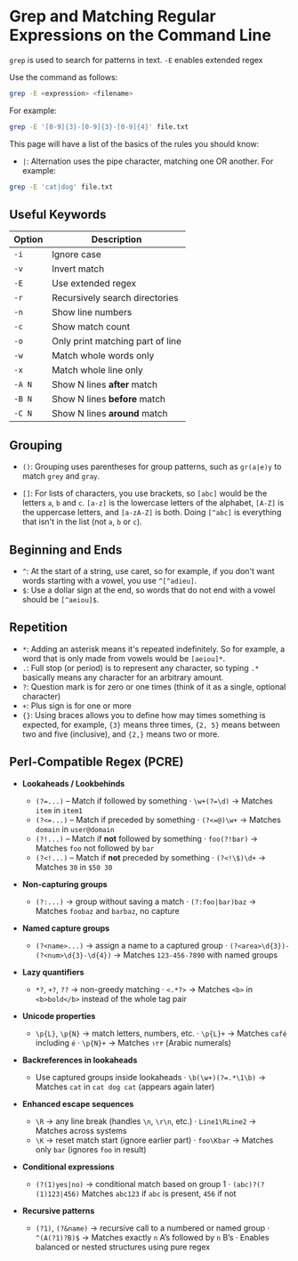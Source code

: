 # Grep and Matching Regular Expressions on the Command Line

`grep` is used to search for patterns in text.
`-E` enables extended regex

Use the command as follows:

```bash
grep -E <expression> <filename>
```

For example:

```bash
grep -E '[0-9]{3}-[0-9]{3}-[0-9]{4}' file.txt
```

This page will have a list of the basics of the rules you should know:

- `|`: Alternation uses the pipe character, matching one OR another. For example:

```bash
grep -E 'cat|dog' file.txt
```

## Useful Keywords
| Option | Description                      |
| ------ | -------------------------------- |
| `-i`   | Ignore case                      |
| `-v`   | Invert match                     |
| `-E`   | Use extended regex               |
| `-r`   | Recursively search directories   |
| `-n`   | Show line numbers                |
| `-c`   | Show match count                 |
| `-o`   | Only print matching part of line |
| `-w`   | Match whole words only           |
| `-x`   | Match whole line only            |
| `-A N` | Show N lines **after** match     |
| `-B N` | Show N lines **before** match    |
| `-C N` | Show N lines **around** match    |


## Grouping

- `()`: Grouping uses parentheses for group patterns, such as `gr(a|e)y` to match `grey` and `gray`.

- `[]`: For lists of characters, you use brackets, so `[abc]` would be the letters `a`, `b` and `c`. `[a-z]` is the lowercase letters of the alphabet, `[A-Z]` is the uppercase letters, and `[a-zA-Z]` is both. Doing `[^abc]` is everything that isn't in the list (not `a`, `b` or `c`).

## Beginning and Ends

- `^`: At the start of a string, use caret, so for example, if you don't want words starting with a vowel, you use `^[^adieu]`. 
- `$`: Use a dollar sign at the end, so words that do not end with a vowel should be `[^aeiou]$`.

## Repetition

- `*`: Adding an asterisk means it's repeated indefinitely. So for example, a word that is only made from vowels would be `[aeiou]*`.
- `.`: Full stop (or period) is to represent any character, so typing `.*` basically means any character for an arbitrary amount.
- `?`: Question mark is for zero or one times (think of it as a single, optional character)
- `+`: Plus sign is for one or more
- `{}`: Using braces allows you to define how may times something is expected, for example, `{3}` means three times, `{2, 5}` means between two and five (inclusive), and `{2,}` means two or more.

## Perl-Compatible Regex (PCRE)

* **Lookaheads / Lookbehinds**

  * `(?=...)` – Match if followed by something
    · `\w+(?=\d)` → Matches `item` in `item1`
  * `(?<=...)` – Match if preceded by something
    · `(?<=@)\w+` → Matches `domain` in `user@domain`
  * `(?!...)` – Match if **not** followed by something
    · `foo(?!bar)` → Matches `foo` not followed by `bar`
  * `(?<!...)` – Match if **not** preceded by something
    · `(?<!\$)\d+` → Matches `30` in `$50 30`

* **Non-capturing groups**

  * `(?:...)` → group without saving a match
    · `(?:foo|bar)baz` → Matches `foobaz` and `barbaz`, no capture

* **Named capture groups**

  * `(?<name>...)` → assign a name to a captured group
    · `(?<area>\d{3})-(?<num>\d{3}-\d{4})` → Matches `123-456-7890` with named groups

* **Lazy quantifiers**

  * `*?`, `+?`, `??` → non-greedy matching
    · `<.*?>` → Matches `<b>` in `<b>bold</b>` instead of the whole tag pair

* **Unicode properties**

  * `\p{L}`, `\p{N}` → match letters, numbers, etc.
    · `\p{L}+` → Matches `café` including `é`
    · `\p{N}+` → Matches `١٢٣` (Arabic numerals)

* **Backreferences in lookaheads**

  * Use captured groups inside lookaheads
    · `\b(\w+)(?=.*\1\b)` → Matches `cat` in `cat dog cat` (appears again later)

* **Enhanced escape sequences**

  * `\R` → any line break (handles `\n`, `\r\n`, etc.)
    · `Line1\RLine2` → Matches across systems
  * `\K` → reset match start (ignore earlier part)
    · `foo\Kbar` → Matches only `bar` (ignores `foo` in result)

* **Conditional expressions**

  * `(?(1)yes|no)` → conditional match based on group 1
    · `(abc)?(?(1)123|456)`
    Matches `abc123` if `abc` is present, `456` if not

* **Recursive patterns**

  * `(?1)`, `(?&name)` → recursive call to a numbered or named group
    · `^(A(?1)?B)$` → Matches exactly `n` A’s followed by `n` B’s
    · Enables balanced or nested structures using pure regex
